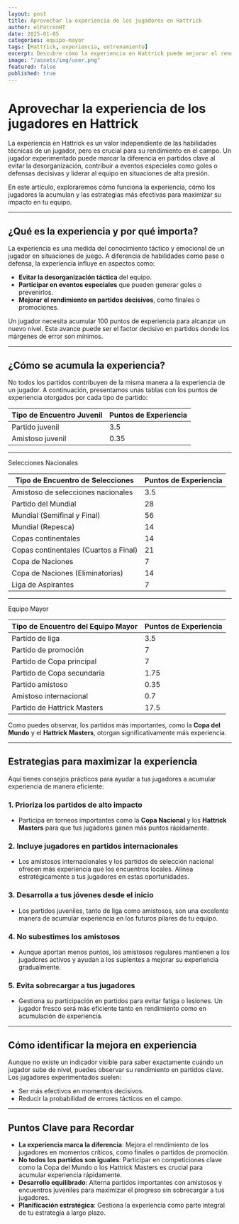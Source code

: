 ```yaml
---
layout: post
title: Aprovechar la experiencia de los jugadores en Hattrick
author: elPatronHT
date: 2025-01-05
categories: equipo-mayor
tags: [Hattrick, experiencia, entrenamiento]
excerpt: Descubre cómo la experiencia en Hattrick puede mejorar el rendimiento de tus jugadores y llevar a tu equipo al éxito.
image: "/assets/img/user.png"
featured: false
published: true
---
```


# Aprovechar la experiencia de los jugadores en Hattrick

La experiencia en Hattrick es un valor independiente de las habilidades técnicas de un jugador, pero es crucial para su rendimiento en el campo. Un jugador experimentado puede marcar la diferencia en partidos clave al evitar la desorganización, contribuir a eventos especiales como goles o defensas decisivas y liderar al equipo en situaciones de alta presión.

En este artículo, exploraremos cómo funciona la experiencia, cómo los jugadores la acumulan y las estrategias más efectivas para maximizar su impacto en tu equipo.

---

## ¿Qué es la experiencia y por qué importa?

La experiencia es una medida del conocimiento táctico y emocional de un jugador en situaciones de juego. A diferencia de habilidades como pase o defensa, la experiencia influye en aspectos como:

- **Evitar la desorganización táctica** del equipo.
- **Participar en eventos especiales** que pueden generar goles o prevenirlos.
- **Mejorar el rendimiento en partidos decisivos**, como finales o promociones.

Un jugador necesita acumular 100 puntos de experiencia para alcanzar un nuevo nivel. Este avance puede ser el factor decisivo en partidos donde los márgenes de error son mínimos.

---

## ¿Cómo se acumula la experiencia?

No todos los partidos contribuyen de la misma manera a la experiencia de un jugador. A continuación, presentamos unas tablas con los puntos de experiencia otorgados por cada tipo de partido:

| **Tipo de Encuentro Juvenil** | **Puntos de Experiencia** |
| ----------------------------- | ------------------------- |
| Partido juvenil               | 3.5                       |
| Amistoso juvenil              | 0.35                      |

---

Selecciones Nacionales

| **Tipo de Encuentro de Selecciones**  | **Puntos de Experiencia** |
| ------------------------------------- | ------------------------- |
| Amistoso de selecciones nacionales    | 3.5                       |
| Partido del Mundial                   | 28                        |
| Mundial (Semifinal y Final)           | 56                        |
| Mundial (Repesca)                     | 14                        |
| Copas continentales                   | 14                        |
| Copas continentales (Cuartos a Final) | 21                        |
| Copa de Naciones                      | 7                         |
| Copa de Naciones (Eliminatorias)      | 14                        |
| Liga de Aspirantes                    | 7                         |

---

Equipo Mayor

| **Tipo de Encuentro del Equipo Mayor** | **Puntos de Experiencia** |
| -------------------------------------- | ------------------------- |
| Partido de liga                        | 3.5                       |
| Partido de promoción                   | 7                         |
| Partido de Copa principal              | 7                         |
| Partido de Copa secundaria             | 1.75                      |
| Partido amistoso                       | 0.35                      |
| Amistoso internacional                 | 0.7                       |
| Partido de Hattrick Masters            | 17.5                      |

Como puedes observar, los partidos más importantes, como la **Copa del Mundo** y el **Hattrick Masters**, otorgan significativamente más experiencia.

---

## Estrategias para maximizar la experiencia

Aquí tienes consejos prácticos para ayudar a tus jugadores a acumular experiencia de manera eficiente:

### 1. **Prioriza los partidos de alto impacto**

- Participa en torneos importantes como la **Copa Nacional** y los **Hattrick Masters** para que tus jugadores ganen más puntos rápidamente.

### 2. **Incluye jugadores en partidos internacionales**

- Los amistosos internacionales y los partidos de selección nacional ofrecen más experiencia que los encuentros locales. Alinea estratégicamente a tus jugadores en estas oportunidades.

### 3. **Desarrolla a tus jóvenes desde el inicio**

- Los partidos juveniles, tanto de liga como amistosos, son una excelente manera de acumular experiencia en los futuros pilares de tu equipo.

### 4. **No subestimes los amistosos**

- Aunque aportan menos puntos, los amistosos regulares mantienen a los jugadores activos y ayudan a los suplentes a mejorar su experiencia gradualmente.

### 5. **Evita sobrecargar a tus jugadores**

- Gestiona su participación en partidos para evitar fatiga o lesiones. Un jugador fresco será más eficiente tanto en rendimiento como en acumulación de experiencia.

---

## Cómo identificar la mejora en experiencia

Aunque no existe un indicador visible para saber exactamente cuándo un jugador sube de nivel, puedes observar su rendimiento en partidos clave. Los jugadores experimentados suelen:

- Ser más efectivos en momentos decisivos.
- Reducir la probabilidad de errores tácticos en el campo.

---

## Puntos Clave para Recordar

- **La experiencia marca la diferencia**: Mejora el rendimiento de los jugadores en momentos críticos, como finales o partidos de promoción.
- **No todos los partidos son iguales**: Participar en competiciones clave como la Copa del Mundo o los Hattrick Masters es crucial para acumular experiencia rápidamente.
- **Desarrollo equilibrado**: Alterna partidos importantes con amistosos y encuentros juveniles para maximizar el progreso sin sobrecargar a tus jugadores.
- **Planificación estratégica**: Gestiona la experiencia como parte integral de tu estrategia a largo plazo.
